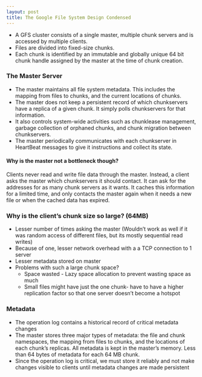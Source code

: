```yaml
---
layout: post
title: The Google File System Design Condensed 
---
```


* A GFS cluster consists of a single master, multiple chunk servers and is accessed by multiple clients. 
* Files are divided into fixed-size chunks. 
* Each chunk is identified by an immutable and globally unique 64 bit chunk handle assigned by the master at the time of chunk creation.

### The Master Server
* The master maintains all file system metadata. This includes the mapping from files to chunks, and the current locations of chunks. 
* The master does not keep a persistent record of which chunkservers have a replica of a given chunk. It simply polls chunkservers for that information. 
* It also controls system-wide activities such as chunklease management, garbage collection of orphaned chunks, and chunk migration between chunkservers. 
* The master periodically communicates with each chunkserver in HeartBeat messages to give it instructions and collect its state.

#### Why is the master not a bottleneck though?
Clients never read and write file data through the master. Instead, a client asks the master which chunkservers it should contact. It can ask for the addresses for as many chunk servers as it wants. It caches this information for a limited time, and only contacts the master again when it needs a new file or when the cached data has expired. 

### Why is the client’s chunk size so large? (64MB)
* Lesser number of times asking the master (Wouldn’t work as well if it was random access of different files, but its mostly sequential read writes)
* Because of one, lesser network overhead with a a TCP connection to 1 server
* Lesser metadata stored on master
* Problems with such a large chunk space?
  * Space wasted - Lazy space allocation to prevent wasting space as much
  * Small files might have just the one chunk- have to have a higher replication factor so that one server doesn’t become a hotspot

### Metadata
* The operation log contains a historical record of critical metadata changes
* The master stores three major types of metadata: the file and chunk namespaces, the mapping from files to chunks, and the locations of each chunk’s replicas. All metadata is kept in the master’s memory. Less than 64 bytes of metadata for each 64 MB chunk. 
* Since the operation log is critical, we must store it reliably and not make changes visible to clients until metadata changes are made persistent


